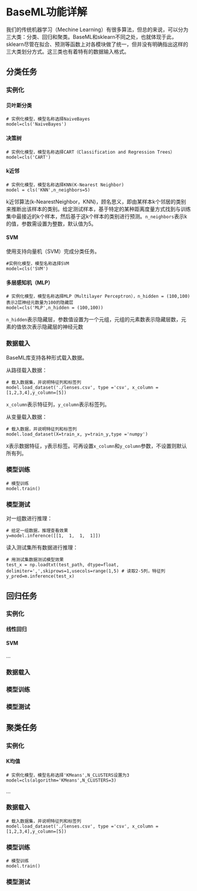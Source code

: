 # BaseML功能详解

我们的传统机器学习（Mechine Learning）有很多算法，但总的来说，可以分为三大类：分类、回归和聚类。BaseML和sklearn不同之处，也就体现于此，sklearn尽管在拟合、预测等函数上对各模块做了统一，但并没有明确指出这样的三大类划分方式。这三类也有着特有的数据输入格式。

## 分类任务

### 实例化

#### 贝叶斯分类

```
# 实例化模型，模型名称选择NaiveBayes
model=cls('NaiveBayes')
```

#### 决策树

```
# 实例化模型，模型名称选择CART（Classification and Regression Trees）
model=cls('CART')
```

#### k近邻

```
# 实例化模型，模型名称选择KNN(K-Nearest Neighbor)
model = cls('KNN',n_neighbors=5)
```

k近邻算法(k-NearestNeighbor，KNN)，顾名思义，即由某样本k个邻居的类别来推断出该样本的类别。给定测试样本，基于特定的某种距离度量方式找到与训练集中最接近的k个样本，然后基于这k个样本的类别进行预测。`n_neighbors`表示k的值，参数需设置为整数，默认值为5。

#### SVM

使用支持向量机（SVM）完成分类任务。

```
#实例化模型，模型名称选择SVM
model=cls('SVM')
```

#### 多层感知机（MLP）

```
# 实例化模型，模型名称选择MLP（Multilayer Perceptron），n_hidden = (100,100)表示2层神经元数量为100的隐藏层
model=cls('MLP',n_hidden = (100,100))
```

`n_hidden`表示隐藏层，参数值设置为一个元组，元组的元素数表示隐藏层数，元素的值依次表示隐藏层的神经元数

### 数据载入

BaseML库支持各种形式载入数据。

从路径载入数据：

```
# 载入数据集，并说明特征列和标签列
model.load_dataset('./lenses.csv', type ='csv', x_column = [1,2,3,4],y_column=[5])
```

`x_column`表示特征列，`y_column`表示标签列。

从变量载入数据：

```
# 载入数据，并说明特征列和标签列
model.load_dataset(X=train_x, y=train_y,type ='numpy')
```

`X`表示数据特征，`y`表示标签。可再设置`x_column`和`y_column`参数，不设置则默认所有列。

### 模型训练

```
# 模型训练
model.train()
```

### 模型测试

对一组数进行推理：

```
# 给定一组数据，推理查看效果
y=model.inference([[1,  1,  1,  1]])
```

读入测试集所有数据进行推理：

```
# 用测试集数据测试模型效果
test_x = np.loadtxt(test_path, dtype=float, delimiter=',',skiprows=1,usecols=range(1,5) # 读取2-5列，特征列
y_pred=m.inference(test_x) 
```

## 回归任务

### 实例化

#### 线性回归

#### SVM

...

### 数据载入

### 模型训练

### 模型测试

## 聚类任务

### 实例化

#### K均值

```
# 实例化模型，模型名称选择'KMeans',N_CLUSTERS设置为3
model=cls(algorithm='KMeans',N_CLUSTERS=3)
```

...

### 数据载入

```
# 载入数据集，并说明特征列和标签列
model.load_dataset('./lenses.csv', type ='csv', x_column = [1,2,3,4],y_column=[5])
```

### 模型训练

```
# 模型训练
model.train()
```

### 模型测试
